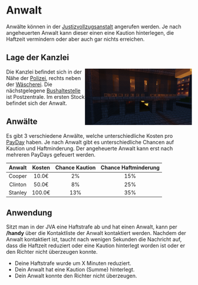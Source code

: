 # Anwalt 

Anwälte können in der [Justizvollzugsanstalt](../../pages/orte/jva.md) angerufen werden. Je nach angeheuerten Anwalt kann dieser einen eine Kaution hinterlegen, die Haftzeit vermindern oder aber auch gar nichts erreichen.

## Lage der Kanzlei


<img align="right" width="290" eight="290" src="../../../assets/image/orte/Anwalt.png"> 

Die Kanzlei befindet sich in der Nähe der [Polizei](../../pages/fraktionen/polizei.md), rechts neben der [Wäscherei](../../pages/nebenjobs/wäscherei.md). Die nächstgelegene [Bushaltestelle](../../pages/öpnv/bus.md) ist Postzentrale. Im ersten Stock befindet sich der Anwalt.

## Anwälte

Es gibt 3 verschiedene Anwälte, welche unterschiedliche Kosten pro [PayDay](../../pages/allgemein/payday.md) haben. Je nach Anwalt gibt es unterschiedliche Chancen auf Kaution und Haftminderung. Der angeheuerte Anwalt kann erst nach mehreren PayDays gefeuert werden.

| Anwalt | Kosten | Chance Kaution | Chance Haftminderung |
|:-:|:-:|:-:|:-:|
| Cooper | 10.0€ | 2% | 15% |
| Clinton | 50.0€ | 8% | 25% |
| Stanley | 100.0€ | 13% | 35% |

## Anwendung
Sitzt man in der JVA eine Haftstrafe ab und hat einen Anwalt, kann per **/handy** über die Kontaktliste der Anwalt kontaktiert werden. Nachdem der Anwalt kontaktiert ist, taucht nach wenigen Sekunden die Nachricht auf, dass die Haftzeit reduziert oder eine Kaution hinterlegt worden ist oder er den Richter nicht überzeugen konnte.

* Deine Haftstrafe wurde um X Minuten reduziert.
* Dein Anwalt hat eine Kaution (Summe) hinterlegt.
* Dein Anwalt konnte den Richter nicht überzeugen.
